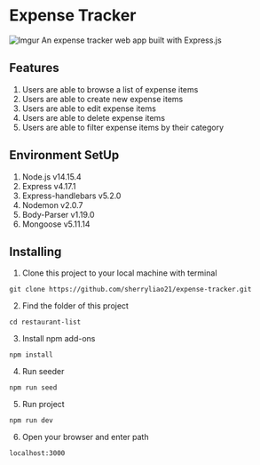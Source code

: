 # Expense Tracker
![Imgur](https://imgur.com/wS1LkcB.png)
An expense tracker web app built with Express.js

## Features
1. Users are able to browse a list of expense items
2. Users are able to create new expense items
3. Users are able to edit expense items
4. Users are able to delete expense items
5. Users are able to filter expense items by their category

## Environment SetUp
1. Node.js v14.15.4
2. Express v4.17.1
3. Express-handlebars v5.2.0
4. Nodemon v2.0.7
5. Body-Parser v1.19.0
6. Mongoose v5.11.14

## Installing
1. Clone this project  to your local machine with terminal
```
git clone https://github.com/sherryliao21/expense-tracker.git
```
2. Find the folder of this project
```
cd restaurant-list
```
3. Install npm add-ons
```
npm install
```
4. Run seeder
```
npm run seed
```

5. Run project
```
npm run dev
```
6. Open your browser and enter path
```
localhost:3000
```
